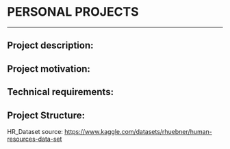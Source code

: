 # PERSONAL PROJECTS
___

## Project description:



## Project motivation:


## Technical requirements:


## Project Structure:

HR_Dataset source: https://www.kaggle.com/datasets/rhuebner/human-resources-data-set
